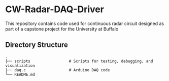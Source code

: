 # CW-Radar-DAQ-Driver
This repository contains code used for continuous radar circuit designed as part of a capstone project for the University at Buffalo

## Directory Structure
    .
    ├── scripts                 # Scripts for testing, debugging, and visualization
    ├── daq.c                   # Arduino DAQ code
    └── README.md
